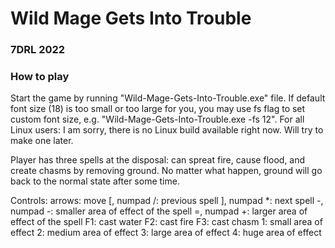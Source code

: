# Wild Mage Gets Into Trouble

### 7DRL 2022

### How to play

Start the game by running "Wild-Mage-Gets-Into-Trouble.exe" file. If default font size (18) is too small or too large for you, you may use fs flag to set custom font size, e.g. "Wild-Mage-Gets-Into-Trouble.exe -fs 12". For all Linux users: I am sorry, there is no Linux build available right now. Will try to make one later.

Player has three spells at the disposal: can spreat fire, cause flood, and create chasms by removing ground.
No matter what happen, ground will go back to the normal state after some time.

Controls:
arrows: move
[, numpad /: previous spell
], numpad \*: next spell
-, numpad -: smaller area of effect of the spell
=, numpad +: larger area of effect of the spell
F1: cast water
F2: cast fire
F3: cast chasm
1: small area of effect
2: medium area of effect
3: large area of effect
4: huge area of effect
